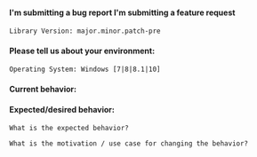 

#### I'm submitting a bug report I'm submitting a feature request

    Library Version: major.minor.patch-pre

#### Please tell us about your environment:

    Operating System: Windows [7|8|8.1|10]

#### Current behavior:

#### Expected/desired behavior:

    What is the expected behavior?

    What is the motivation / use case for changing the behavior?

